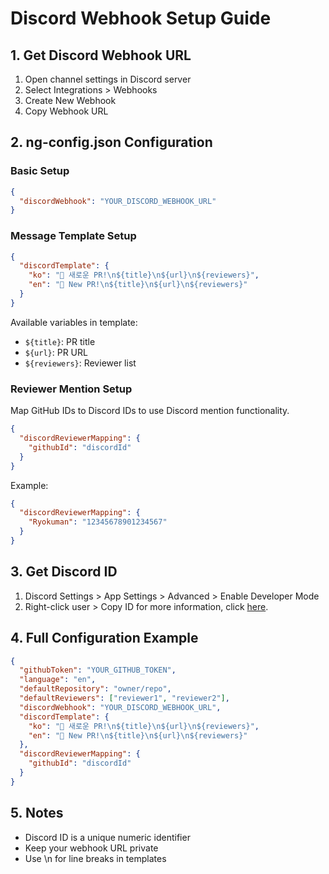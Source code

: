 # Discord Webhook Setup Guide

## 1. Get Discord Webhook URL

1. Open channel settings in Discord server
2. Select Integrations > Webhooks
3. Create New Webhook
4. Copy Webhook URL

## 2. ng-config.json Configuration

### Basic Setup

```json
{
  "discordWebhook": "YOUR_DISCORD_WEBHOOK_URL"
}
```

### Message Template Setup

```json
{
  "discordTemplate": {
    "ko": "🎉 새로운 PR!\n${title}\n${url}\n${reviewers}",
    "en": "🎉 New PR!\n${title}\n${url}\n${reviewers}"
  }
}
```

Available variables in template:

- `${title}`: PR title
- `${url}`: PR URL
- `${reviewers}`: Reviewer list

### Reviewer Mention Setup

Map GitHub IDs to Discord IDs to use Discord mention functionality.

```json
{
  "discordReviewerMapping": {
    "githubId": "discordId"
  }
}
```

Example:

```json
{
  "discordReviewerMapping": {
    "Ryokuman": "12345678901234567"
  }
}
```

## 3. Get Discord ID

1. Discord Settings > App Settings > Advanced > Enable Developer Mode
2. Right-click user > Copy ID
   for more information, click [here](https://support.discord.com/hc/ko/articles/206346498).

## 4. Full Configuration Example

```json
{
  "githubToken": "YOUR_GITHUB_TOKEN",
  "language": "en",
  "defaultRepository": "owner/repo",
  "defaultReviewers": ["reviewer1", "reviewer2"],
  "discordWebhook": "YOUR_DISCORD_WEBHOOK_URL",
  "discordTemplate": {
    "ko": "🎉 새로운 PR!\n${title}\n${url}\n${reviewers}",
    "en": "🎉 New PR!\n${title}\n${url}\n${reviewers}"
  },
  "discordReviewerMapping": {
    "githubId": "discordId"
  }
}
```

## 5. Notes

- Discord ID is a unique numeric identifier
- Keep your webhook URL private
- Use \n for line breaks in templates

```

```
